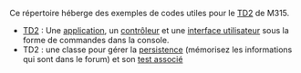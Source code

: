 Ce répertoire héberge des exemples de codes utiles pour le [TD2](https://lms.univ-cotedazur.fr/mod/book/view.php?id=154219) de M315.

 
  * [TD2](https://github.com/IUT-DEPT-INFO-UCA/M315-TD2/tree/master/src/fr/uca/iut/info/coo/td2/interactions) : Une [application](./src/fr/uca/iut/info/coo/td2/interactions/App.java), un [contrôleur](./src/fr/uca/iut/info/coo/td2/interactions/Controler.java) et une [interface utilisateur]( https://github.com/IUT-DEPT-INFO-UCA/M315-TD2/blob/master/src/fr/uca/iut/info/coo/td2/interactions/UserConsole.java) sous la forme de commandes dans la console.
  * TD2 : une classe pour gérer la [persistence](https://github.com/IUT-DEPT-INFO-UCA/M315-TD2/blob/master/src/fr/uca/iut/info/util/Memory.java) (mémorisez les informations qui sont dans le forum) et son [test associé](https://github.com/IUT-DEPT-INFO-UCA/M315-TD2/blob/master/tests/fr/uca/iut/info/util/MemoryTest.java)
  
